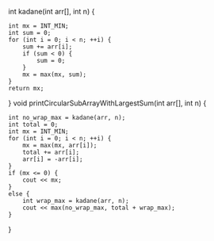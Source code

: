 int kadane(int arr[], int n) {

    int mx = INT_MIN;
    int sum = 0;
    for (int i = 0; i < n; ++i) {
    	sum += arr[i];
    	if (sum < 0) {
    		sum = 0;
    	}
    	mx = max(mx, sum);
    }
    return mx;

}
void printCircularSubArrayWithLargestSum(int arr[], int n) {

    int no_wrap_max = kadane(arr, n);
    int total = 0;
    int mx = INT_MIN;
    for (int i = 0; i < n; ++i) {
    	mx = max(mx, arr[i]);
    	total += arr[i];
    	arr[i] = -arr[i];
    }
    if (mx <= 0) {
    	cout << mx;
    }
    else {
    	int wrap_max = kadane(arr, n);
    	cout << max(no_wrap_max, total + wrap_max);
    }

}
